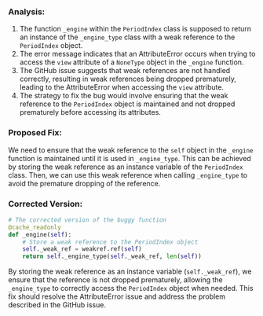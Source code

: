 ### Analysis:
1. The function `_engine` within the `PeriodIndex` class is supposed to return an instance of the `_engine_type` class with a weak reference to the `PeriodIndex` object.
2. The error message indicates that an AttributeError occurs when trying to access the `view` attribute of a `NoneType` object in the `_engine` function.
3. The GitHub issue suggests that weak references are not handled correctly, resulting in weak references being dropped prematurely, leading to the AttributeError when accessing the `view` attribute.
4. The strategy to fix the bug would involve ensuring that the weak reference to the `PeriodIndex` object is maintained and not dropped prematurely before accessing its attributes.

### Proposed Fix:
We need to ensure that the weak reference to the `self` object in the `_engine` function is maintained until it is used in `_engine_type`. This can be achieved by storing the weak reference as an instance variable of the `PeriodIndex` class. Then, we can use this weak reference when calling `_engine_type` to avoid the premature dropping of the reference.

### Corrected Version:
```python
# The corrected version of the buggy function
@cache_readonly
def _engine(self):
    # Store a weak reference to the PeriodIndex object
    self._weak_ref = weakref.ref(self)
    return self._engine_type(self._weak_ref, len(self))
```

By storing the weak reference as an instance variable (`self._weak_ref`), we ensure that the reference is not dropped prematurely, allowing the `_engine_type` to correctly access the `PeriodIndex` object when needed. This fix should resolve the AttributeError issue and address the problem described in the GitHub issue.